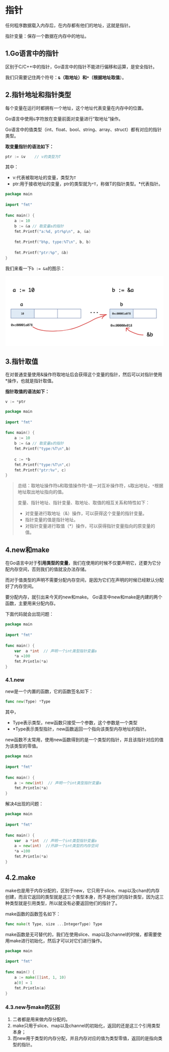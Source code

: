 # 指针

任何程序数据载入内存后，在内存都有他们的地址，这就是指针。

指针变量：保存一个数据在内存中的地址。



## 1.Go语言中的指针

区别于C/C++中的指针，Go语言中的指针不能进行偏移和运算，是安全指针。

我们只需要记住两个符号：**`&`（取地址）**和**`*`（根据地址取值**）。



## 2.指针地址和指针类型

每个变量在运行时都拥有一个地址，这个地址代表变量在内存中的位置。

Go语言中使用`&`字符放在变量前面对变量进行“取地址”操作。 

Go语言中的值类型（int、float、bool、string、array、struct）都有对应的指针类型。

**取变量指针的语法如下：**

```go
ptr := &v    // v的类型为T
```

其中：

- v:代表被取地址的变量，类型为`T`
- ptr:用于接收地址的变量，ptr的类型就为`*T`，称做T的指针类型。*代表指针。

```go
package main

import "fmt"

func main() {
	a := 10
	b := &a // 取变量a的指针
	fmt.Printf("a:%d, ptr%p\n", a, &a)

	fmt.Printf("b%p, type:%T\n", b, b)
	
	fmt.Printf("ptr:%p", &b)
}
```

我们来看一下`b := &a`的图示：

![指针](../../img/ptr.png)

## 3.指针取值

在对普通变量使用&操作符取地址后会获得这个变量的指针，然后可以对指针使用*操作，也就是指针取值。

**指针取值的语法如下：**

```go
v := *ptr
```

```go
package main

import "fmt"

func main() {
	a := 10
	b := &a // 取变量a的指针
	fmt.Printf("type:%T\n",b)
	
	c := *b
	fmt.Printf("type:%T\n",c)
	fmt.Printf("ptr:%v", c)
}
```

> 总结：取地址操作符`&`和取值操作符`*`是一对互补操作符，`&`取出地址，`*`根据地址取出地址指向的值。
>
> 变量、指针地址、指针变量、取地址、取值的相互关系和特性如下：
>
> - 对变量进行取地址（&）操作，可以获得这个变量的指针变量。
> - 指针变量的值是指针地址。
> - 对指针变量进行取值（*）操作，可以获得指针变量指向的原变量的值。



## 4.new和make

 在Go语言中对于**引用类型的变量**，我们在使用的时候不仅要声明它，还要为它分配内存空间，否则我们的值就没办法存储。

而对于值类型的声明不需要分配内存空间，是因为它们在声明的时候已经默认分配好了内存空间。

要分配内存，就引出来今天的new和make。 Go语言中new和make是内建的两个函数，主要用来分配内存。

下面代码就会出现问题：

```go
package main

import "fmt"

func main() {
	var  a *int  // 声明一个int类型指针变量a
	*a =100
	fmt.Println(*a)
}
```



### 4.1.new

new是一个内置的函数，它的函数签名如下：

```go
func new(Type) *Type
```

其中，

- Type表示类型，new函数只接受一个参数，这个参数是一个类型
- *Type表示类型指针，new函数返回一个指向该类型内存地址的指针。

new函数不太常用，使用new函数得到的是一个类型的指针，并且该指针对应的值为该类型的零值。

```go
package main

import "fmt"

func main() {
	a := new(int)  // 声明一个int类型指针变量a
	fmt.Println(*a)
}
```

解决4出现的问题：

```go
package main

import "fmt"

func main() {
	var  a *int  // 声明一个int类型指针变量a
	a = new(int)  //开辟一个int类型的内存空间
	*a =100
	fmt.Println(*a)
}
```



## 4.2.make

make也是用于内存分配的，区别于new，它只用于slice、map以及chan的内存创建，而且它返回的类型就是这三个类型本身，而不是他们的指针类型，因为这三种类型就是引用类型，所以就没有必要返回他们的指针了。

make函数的函数签名如下：

```go
func make(t Type, size ...IntegerType) Type
```

make函数是无可替代的，我们在使用slice、map以及channel的时候，都需要使用make进行初始化，然后才可以对它们进行操作。

```go
package main

import "fmt"

func main() {
	a := make([]int, 1, 10)
	a[0] = 1
	fmt.Println(a)
}
```

### 4.3.new与make的区别

1. 二者都是用来做内存分配的。
2. make只用于slice、map以及channel的初始化，返回的还是这三个引用类型本身；
3. 而new用于类型的内存分配，并且内存对应的值为类型零值，返回的是指向类型的指针。

